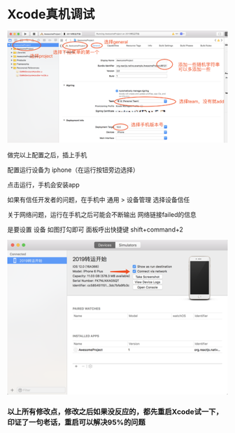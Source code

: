 # Xcode真机调试



![image-20190623021910431](./image-20190623021910431.png)



做完以上配置之后，插上手机

配置运行设备为 iphone（在运行按钮旁边选择）

点击运行，手机会安装app



如果有信任开发者的问题，在手机中 通用 > 设备管理 选择设备信任



关于网络问题，运行在手机之后可能会不断输出 网络链接failed的信息

是要设置 设备 如图打勾即可 面板呼出快捷键 shift+command+2

![image-20190623022314726](./image-20190623022314726.png)



### 以上所有修改点，修改之后如果没反应的，都先重启Xcode试一下，印证了一句老话，重启可以解决95%的问题

